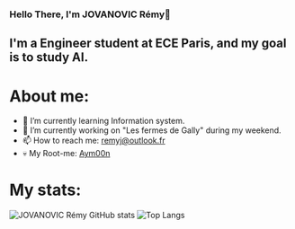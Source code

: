 ### Hello There, I'm JOVANOVIC Rémy👋

## I'm a Engineer student at ECE Paris, and my goal is to study AI.

# About me:

- 🚀 I’m currently learning Information system.
- 🔭 I’m currently working on "Les fermes de Gally" during my weekend.
- 📫 How to reach me: remyj@outlook.fr
- 💀 My Root-me: [Aym00n](https://www.root-me.org/Aym00n?lang=fr)

# My stats:

![JOVANOVIC Rémy GitHub stats](https://github-readme-stats.vercel.app/api?username=aym00n-djrak&show_icons=true&theme=tokyonight)
![Top Langs](https://github-readme-stats.vercel.app/api/top-langs/?username=aym00n-djrak&layout=compact&show_icons=true&theme=tokyonight)

